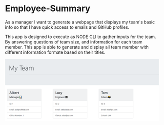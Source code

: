 # Employee-Summary

As a manager
I want to generate a webpage that displays my team's basic info
so that I have quick access to emails and GitHub profiles.

This app is designed to execute as NODE CLI to gather inputs for the team. By answering questions of team size, and information for each team member. This app is able to generate and display all team member with different information formate based on their titles. 

![](/screenshot.png)